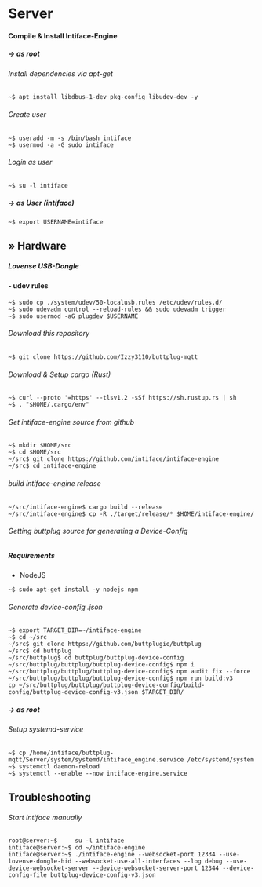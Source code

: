 # Server

#### Compile & Install Intiface-Engine


##### -> as root
###### Install dependencies via apt-get
```
~$ apt install libdbus-1-dev pkg-config libudev-dev -y
```
###### Create user
```
~$ useradd -m -s /bin/bash intiface
~$ usermod -a -G sudo intiface
```
###### Login as user
```
~$ su -l intiface
```

##### -> as User (intiface)
```
~$ export USERNAME=intiface
```

## &raquo; Hardware
##### Lovense USB-Dongle
#### - udev rules
```
~$ sudo cp ./system/udev/50-localusb.rules /etc/udev/rules.d/
~$ sudo udevadm control --reload-rules && sudo udevadm trigger
~$ sudo usermod -aG plugdev $USERNAME
```

###### Download this repository
```
~$ git clone https://github.com/Izzy3110/buttplug-mqtt
```


###### Download & Setup cargo (Rust)
```
~$ curl --proto '=https' --tlsv1.2 -sSf https://sh.rustup.rs | sh
~$ . "$HOME/.cargo/env"
```

###### Get intiface-engine source from github
```
~$ mkdir $HOME/src
~$ cd $HOME/src
~/src$ git clone https://github.com/intiface/intiface-engine
~/src$ cd intiface-engine
```

###### build intiface-engine release
```
~/src/intiface-engine$ cargo build --release
~/src/intiface-engine$ cp -R ./target/release/* $HOME/intiface-engine/
```

###### Getting buttplug source for generating a Device-Config


##### Requirements
 - NodeJS
```
~$ sudo apt-get install -y nodejs npm
```

###### Generate device-config .json
```
~$ export TARGET_DIR=~/intiface-engine
~$ cd ~/src
~/src$ git clone https://github.com/buttplugio/buttplug
~/src$ cd buttplug 
~/src/buttplug$ cd buttplug/buttplug-device-config
~/src/buttplug/buttplug/buttplug-device-config$ npm i
~/src/buttplug/buttplug/buttplug-device-config$ npm audit fix --force
~/src/buttplug/buttplug/buttplug-device-config$ npm run build:v3
cp ~/src/buttplug/buttplug/buttplug-device-config/build-config/buttplug-device-config-v3.json $TARGET_DIR/
```

##### -> as root
###### Setup systemd-service
```
~$ cp /home/intiface/buttplug-mqtt/Server/system/systemd/intiface_engine.service /etc/systemd/system
~$ systemctl daemon-reload
~$ systemctl --enable --now intiface-engine.service
```

## Troubleshooting 
###### Start Intiface manually
```
root@server:~$     su -l intiface
intiface@server:~$ cd ~/intiface-engine
intiface@server:~$ ./intiface-engine --websocket-port 12334 --use-lovense-dongle-hid --websocket-use-all-interfaces --log debug --use-device-websocket-server --device-websocket-server-port 12344 --device-config-file buttplug-device-config-v3.json
```
